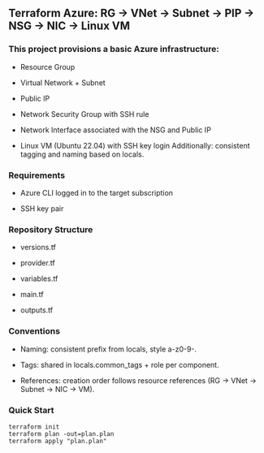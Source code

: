 ## Terraform Azure: RG → VNet → Subnet → PIP → NSG → NIC → Linux VM

### This project provisions a basic Azure infrastructure:

- Resource Group

- Virtual Network + Subnet

- Public IP

- Network Security Group with SSH rule

- Network Interface associated with the NSG and Public IP

- Linux VM (Ubuntu 22.04) with SSH key login
  Additionally: consistent tagging and naming based on locals.

### Requirements

- Azure CLI logged in to the target subscription

- SSH key pair

### Repository Structure

- versions.tf

- provider.tf

- variables.tf

- main.tf

- outputs.tf

### Conventions

- Naming: consistent prefix from locals, style a-z0-9-.

- Tags: shared in locals.common_tags + role per component.

- References: creation order follows resource references (RG → VNet → Subnet → NIC → VM).

### Quick Start
```hcl
terraform init
terraform plan -out=plan.plan
terraform apply "plan.plan"
```
